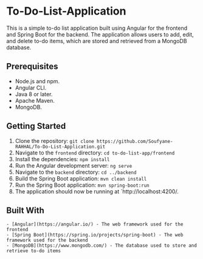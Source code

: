 # To-Do-List-Application
This is a simple to-do list application built using Angular for the frontend and Spring Boot for the backend. The application allows users to add, edit, and delete to-do items, which are stored and retrieved from a MongoDB database.

## Prerequisites
- Node.js and npm.
- Angular CLI.
- Java 8 or later.
- Apache Maven.
- MongoDB.

## Getting Started
1. Clone the repository: `git clone https://github.com/Soufyane-RAHHAL/To-Do-List-Application.git`
2. Navigate to the `frontend` directory: `cd to-do-list-app/frontend`
3. Install the dependencies: `npm install`
4. Run the Angular development server: `ng serve`
5. Navigate to the `backend` directory: `cd ../backend`
6. Build the Spring Boot application: `mvn clean install`
7. Run the Spring Boot application: `mvn spring-boot:run`
8. The application should now be running at `http://localhost:4200/.

## Built With
    - [Angular](https://angular.io/) - The web framework used for the frontend
    - [Spring Boot](https://spring.io/projects/spring-boot) - The web framework used for the backend
    - [MongoDB](https://www.mongodb.com/) - The database used to store and retrieve to-do items

